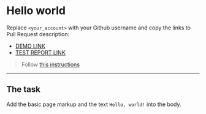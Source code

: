 # Hello world
Replace `<your_account>` with your Github username and copy the links to Pull Request description:
- [DEMO LINK](https://FANTAZER-NURE.github.io/layout_hello-world/)
- [TEST REPORT LINK](https://FANTAZER-NURE.github.io/layout_hello-world/report/html_report/)

> Follow [this instructions](https://mate-academy.github.io/layout_task-guideline/#how-to-solve-the-layout-tasks-on-github)
___

## The task 
Add the basic page markup and the text `Hello, world!` into the body.
